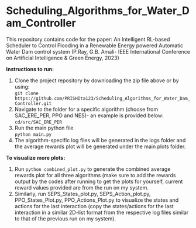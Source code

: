 # Scheduling_Algorithms_for_Water_Dam_Controller

This repository contains code for the paper: An Intelligent RL-based Scheduler to Control Flooding in a Renewable Energy powered Automatic Water Dam control system (P.Ray, G.B. Amali- IEEE International Conference on Artificial Intelligence & Green Energy, 2023)

**Instructions to run:**  
1. Clone the project repository by downloading the zip file above or by using:    
```git clone https://github.com/PRISHIta123/Scheduling_Algorithms_for_Water_Dam_Controller.git```  
2. Navigate to the folder for a specific algorithm (choose from SAC_ERE_PER, PPO and NES)- an example is provided below:  
```cd/src/SAC_ERE_PER```  
3. Run the main python file  
```python main.py```
4. The algorithm-specific log files will be generated in the logs folder and the average rewards plot will be generated under the main plots folder.   

**To visualize more plots:** 
1. Run ```python combined_plot.py``` to generate the combined average rewards plot for all three algorithms (make sure to add the rewards output by the codes after running to get the plots for yourself, current reward values provided are from the run on my system.   
2. Similarly, run SEPS_States_plot.py, SEPS_Action_plot.py, PPO_States_Plot.py, PPO_Actions_Plot.py to visualize the states and actions for the last interaction (copy the states/actions for the last interaction in a similar 2D-list format from the respective log files similar to that of the previous run on my system).  
